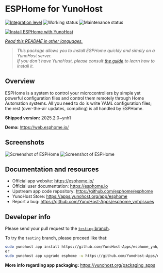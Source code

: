 <!--
N.B.: This README was automatically generated by <https://github.com/YunoHost/apps/tree/master/tools/readme_generator>
It shall NOT be edited by hand.
-->

# ESPHome for YunoHost

[![Integration level](https://apps.yunohost.org/badge/integration/esphome)](https://ci-apps.yunohost.org/ci/apps/esphome/)
![Working status](https://apps.yunohost.org/badge/state/esphome)
![Maintenance status](https://apps.yunohost.org/badge/maintained/esphome)

[![Install ESPHome with YunoHost](https://install-app.yunohost.org/install-with-yunohost.svg)](https://install-app.yunohost.org/?app=esphome)

*[Read this README in other languages.](./ALL_README.md)*

> *This package allows you to install ESPHome quickly and simply on a YunoHost server.*  
> *If you don't have YunoHost, please consult [the guide](https://yunohost.org/install) to learn how to install it.*

## Overview

ESPHome is a system to control your microcontrollers by simple yet powerful configuration files and control them remotely through Home Automation systems. All you need to do is write YAML configuration files; the rest (over-the-air updates, compiling) is all handled by ESPHome.


**Shipped version:** 2025.2.0~ynh1

**Demo:** <https://web.esphome.io/>

## Screenshots

![Screenshot of ESPHome](./doc/screenshots/hero.png)
![Screenshot of ESPHome](./doc/screenshots/screenshot.png)

## Documentation and resources

- Official app website: <https://esphome.io/>
- Official user documentation: <https://esphome.io>
- Upstream app code repository: <https://github.com/esphome/esphome>
- YunoHost Store: <https://apps.yunohost.org/app/esphome>
- Report a bug: <https://github.com/YunoHost-Apps/esphome_ynh/issues>

## Developer info

Please send your pull request to the [`testing` branch](https://github.com/YunoHost-Apps/esphome_ynh/tree/testing).

To try the `testing` branch, please proceed like that:

```bash
sudo yunohost app install https://github.com/YunoHost-Apps/esphome_ynh/tree/testing --debug
or
sudo yunohost app upgrade esphome -u https://github.com/YunoHost-Apps/esphome_ynh/tree/testing --debug
```

**More info regarding app packaging:** <https://yunohost.org/packaging_apps>
